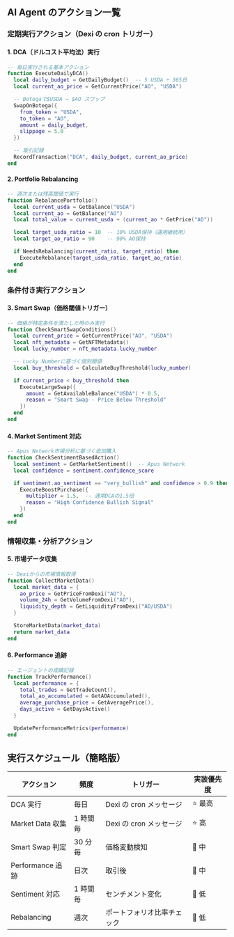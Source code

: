 ## AI Agent のアクション一覧

### 定期実行アクション（Dexi の cron トリガー）

#### 1. DCA（ドルコスト平均法）実行

```lua
-- 毎日実行される基本アクション
function ExecuteDailyDCA()
  local daily_budget = GetDailyBudget()  -- 5 USDA ÷ 365日
  local current_ao_price = GetCurrentPrice("AO", "USDA")

  -- Botegaで$USDA → $AO スワップ
  SwapOnBotega({
    from_token = "USDA",
    to_token = "AO",
    amount = daily_budget,
    slippage = 5.0
  })

  -- 取引記録
  RecordTransaction("DCA", daily_budget, current_ao_price)
end
```

#### 2. Portfolio Rebalancing

```lua
-- 週次または残高閾値で実行
function RebalancePortfolio()
  local current_usda = GetBalance("USDA")
  local current_ao = GetBalance("AO")
  local total_value = current_usda + (current_ao * GetPrice("AO"))

  local target_usda_ratio = 10  -- 10% USDA保持（運用継続用）
  local target_ao_ratio = 90    -- 90% AO保持

  if NeedsRebalancing(current_ratio, target_ratio) then
    ExecuteRebalance(target_usda_ratio, target_ao_ratio)
  end
end
```

### 条件付き実行アクション

#### 3. Smart Swap（価格閾値トリガー）

```lua
-- 価格が特定条件を満たした時のみ実行
function CheckSmartSwapConditions()
  local current_price = GetCurrentPrice("AO", "USDA")
  local nft_metadata = GetNFTMetadata()
  local lucky_number = nft_metadata.lucky_number

  -- Lucky Numberに基づく個別閾値
  local buy_threshold = CalculateBuyThreshold(lucky_number)

  if current_price < buy_threshold then
    ExecuteLargeSwap({
      amount = GetAvailableBalance("USDA") * 0.5,
      reason = "Smart Swap - Price Below Threshold"
    })
  end
end
```

#### 4. Market Sentiment 対応

```lua
-- Apus Network市場分析に基づく追加購入
function CheckSentimentBasedAction()
  local sentiment = GetMarketSentiment()  -- Apus Network
  local confidence = sentiment.confidence_score

  if sentiment.ao_sentiment == "very_bullish" and confidence > 0.9 then
    ExecuteBoostPurchase({
      multiplier = 1.5,  -- 通常DCAの1.5倍
      reason = "High Confidence Bullish Signal"
    })
  end
end
```

### 情報収集・分析アクション

#### 5. 市場データ収集

```lua
-- Dexiからの市場情報取得
function CollectMarketData()
  local market_data = {
    ao_price = GetPriceFromDexi("AO"),
    volume_24h = GetVolumeFromDexi("AO"),
    liquidity_depth = GetLiquidityFromDexi("AO/USDA")
  }

  StoreMarketData(market_data)
  return market_data
end
```

#### 6. Performance 追跡

```lua
-- エージェントの成績記録
function TrackPerformance()
  local performance = {
    total_trades = GetTradeCount(),
    total_ao_accumulated = GetAOAccumulated(),
    average_purchase_price = GetAveragePrice(),
    days_active = GetDaysActive()
  }

  UpdatePerformanceMetrics(performance)
end
```

## 実行スケジュール（簡略版）

| アクション       | 頻度     | トリガー                   | 実装優先度 |
| ---------------- | -------- | -------------------------- | ---------- |
| DCA 実行         | 毎日     | Dexi の cron メッセージ    | ⭐ 最高    |
| Market Data 収集 | 1 時間毎 | Dexi の cron メッセージ    | ⭐ 高      |
| Smart Swap 判定  | 30 分毎  | 価格変動検知               | 🔸 中      |
| Performance 追跡 | 日次     | 取引後                     | 🔸 中      |
| Sentiment 対応   | 1 時間毎 | センチメント変化           | 🔹 低      |
| Rebalancing      | 週次     | ポートフォリオ比率チェック | 🔹 低      |
